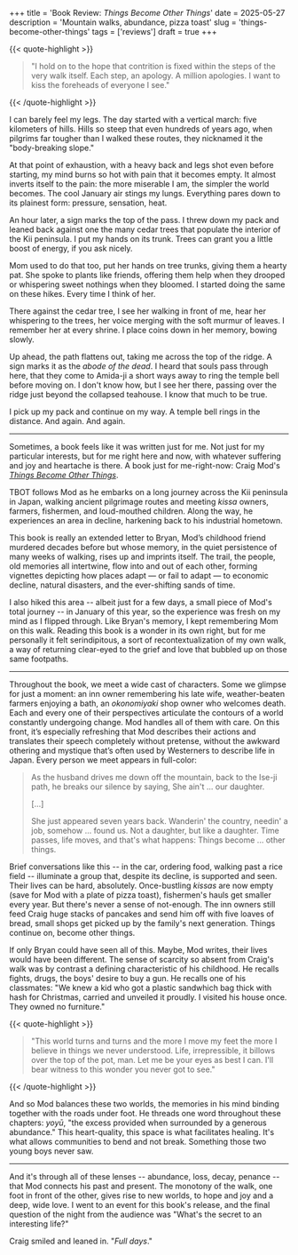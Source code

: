 +++
title = 'Book Review: _Things Become Other Things_'
date = 2025-05-27
description = 'Mountain walks, abundance, pizza toast'
slug = 'things-become-other-things'
tags = ['reviews']
draft = true
+++

{{< quote-highlight >}}

> "I hold on to the hope that contrition is fixed within the steps of the very walk itself. Each step, an apology. A million apologies. I want to kiss the foreheads of everyone I see."

{{< /quote-highlight >}}

I can barely feel my legs. The day started with a vertical march: five kilometers of hills. Hills so steep that even hundreds of years ago, when pilgrims far tougher than I walked these routes, they nicknamed it the "body-breaking slope."

At that point of exhaustion, with a heavy back and legs shot even before starting, my mind burns so hot with pain that it becomes empty. It almost inverts itself to the pain: the more miserable I am, the simpler the world becomes. The cool January air stings my lungs. Everything pares down to its plainest form: pressure, sensation, heat.

An hour later, a sign marks the top of the pass. I threw down my pack and leaned back against one the many cedar trees that populate the interior of the Kii peninsula. I put my hands on its trunk. Trees can grant you a little boost of energy, if you ask nicely.

Mom used to do that too, put her hands on tree trunks, giving them a hearty pat. She spoke to plants like friends, offering them help when they drooped or whispering sweet nothings when they bloomed. I started doing the same on these hikes. Every time I think of her.

There against the cedar tree, I see her walking in front of me, hear her whispering to the trees, her voice merging with the soft murmur of leaves. I remember her at every shrine. I place coins down in her memory, bowing slowly.

Up ahead, the path flattens out, taking me across the top of the ridge. A sign marks it as the _abode of the dead_. I heard that souls pass through here, that they come to Amida-ji a short ways away to ring the temple bell before moving on. I don't know how, but I see her there, passing over the ridge just beyond the collapsed teahouse. I know that much to be true.

I pick up my pack and continue on my way. A temple bell rings in the distance. And again. And again.

---

Sometimes, a book feels like it was written just for me. Not just for my particular interests, but for me right here and now, with whatever suffering and joy and heartache is there. A book just for me-right-now: Craig Mod's [_Things Become Other Things_](https://bookshop.org/a/97650/9780593732540).

TBOT follows Mod as he embarks on a long journey across the Kii peninsula in Japan, walking ancient pilgrimage routes and meeting _kissa_ owners, farmers, fishermen, and loud-mouthed children. Along the way, he experiences an area in decline, harkening back to his industrial hometown.

This book is really an extended letter to Bryan, Mod’s childhood friend murdered decades before but whose memory, in the quiet persistence of many weeks of walking, rises up and imprints itself. The trail, the people, old memories all intertwine, flow into and out of each other, forming vignettes depicting how places adapt — or fail to adapt — to economic decline, natural disasters, and the ever-shifting sands of time.

I also hiked this area -- albeit just for a few days, a small piece of Mod's total journey -- in January of this year, so the experience was fresh on my mind as I flipped through. Like Bryan's memory, I kept remembering Mom on this walk. Reading this book is a wonder in its own right, but for me personally it felt serindipitous, a sort of recontextualization of my own walk, a way of returning clear-eyed to the grief and love that bubbled up on those same footpaths.

---

Throughout the book, we meet a wide cast of characters. Some we glimpse for just a moment: an inn owner remembering his late wife, weather-beaten farmers enjoying a bath, an _okonomiyaki_ shop owner who welcomes death. Each and every one of their perspectives articulate the contours of a world constantly undergoing change. Mod handles all of them with care. On this front, it’s especially refreshing that Mod describes their actions and translates their speech completely without pretense, without the awkward othering and mystique that’s often used by Westerners to describe life in Japan. Every person we meet appears in full-color:

> As the husband drives me down off the mountain, back to the Ise-ji path, he breaks our silence by saying, She ain't ... our daughter.
>
> [...]
>
> She just appeared seven years back. Wanderin' the country, needin' a job, somehow ... found us. Not a daughter, but like a daughter. Time passes, life moves, and that's what happens: Things become ... other things.

Brief conversations like this -- in the car, ordering food, walking past a rice field -- illuminate a group that, despite its decline, is supported and seen. Their lives can be hard, absolutely. Once-bustling _kissas_ are now empty (save for Mod with a plate of pizza toast), fishermen's hauls get smaller every year. But there's never a sense of not-enough. The inn owners still feed Craig huge stacks of pancakes and send him off with five loaves of bread, small shops get picked up by the family's next generation. Things continue on, become other things.

If only Bryan could have seen all of this. Maybe, Mod writes, their lives would have been different. The sense of scarcity so absent from Craig's walk was by contrast a defining characteristic of his childhood. He recalls fights, drugs, the boys' desire to buy a gun. He recalls one of his classmates: "We knew a kid who got a plastic sandwhich bag thick with hash for Christmas, carried and unveiled it proudly. I visited his house once. They owned no furniture."

{{< quote-highlight >}}

> "This world turns and turns and the more I move my feet the more I believe in things we never understood. Life, irrepressible, it billows over the top of the pot, man. Let me be your eyes as best I can. I'll bear witness to this wonder you never got to see."

{{< /quote-highlight >}}

And so Mod balances these two worlds, the memories in his mind binding together with the roads under foot. He threads one word throughout these chapters: _yoyū_, "the excess provided when surrounded by a generous abundance." This heart-quality, this space is what facilitates healing. It's what allows communities to bend and not break. Something those two young boys never saw.

---

And it's through all of these lenses -- abundance, loss, decay, penance -- that Mod connects his past and present. The monotony of the walk, one foot in front of the other, gives rise to new worlds, to hope and joy and a deep, wide love. I went to an event for this book's release, and the final question of the night from the audience was "What's the secret to an interesting life?"

Craig smiled and leaned in. "_Full days_."
